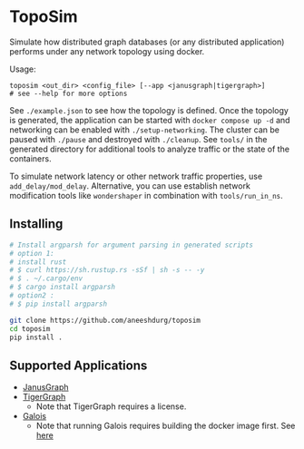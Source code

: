 # TopoSim

Simulate how distributed graph databases (or any distributed application)
performs under any network topology using docker.

Usage:

```
toposim <out_dir> <config_file> [--app <janusgraph|tigergraph>]
# see --help for more options
```

See `./example.json` to see how the topology is defined. Once the topology is
generated, the application can be started with `docker compose up -d` and
networking can be enabled with `./setup-networking`. The cluster can be
paused with `./pause` and destroyed with `./cleanup`. See `tools/` in the
generated directory for additional tools to analyze traffic or the state of the
containers.

To simulate network latency or other network traffic properties, use
`add_delay/mod_delay`. Alternative, you can use establish network modification
tools like `wondershaper` in combination with `tools/run_in_ns`.

## Installing

```bash
# Install argparsh for argument parsing in generated scripts
# option 1:
# install rust
# $ curl https://sh.rustup.rs -sSf | sh -s -- -y
# $ . ~/.cargo/env
# $ cargo install argparsh
# option2 :
# $ pip install argparsh

git clone https://github.com/aneeshdurg/toposim
cd toposim
pip install .
```

## Supported Applications

+ [JanusGraph](https://janusgraph.org)
+ [TigerGraph](https://www.tigergraph.com/)
    - Note that TigerGraph requires a license.
+ [Galois](https://github.com/IntelligentSoftwareSystems/Galois)
    - Note that running Galois requires building the docker image first. See
      [here](./toposim/appdata/galois/README.md)
